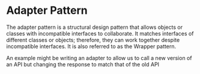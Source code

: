 # Adapter Pattern

The adapter pattern is a structural design pattern that allows objects or classes with incompatible interfaces to collaborate. It matches interfaces of different classes or objects; therefore, they can work together despite incompatible interfaces. It is also referred to as the Wrapper pattern.

An example might be writing an adapter to allow us to call a new version of an API but changing the response to match that of the old API